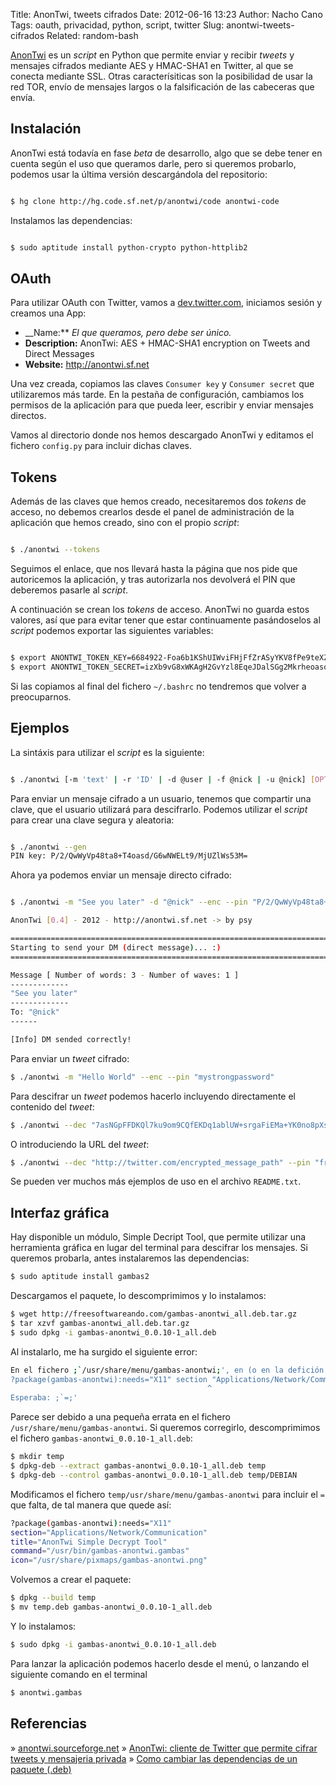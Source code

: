 Title: AnonTwi, tweets cifrados
Date: 2012-06-16 13:23
Author: Nacho Cano
Tags: oauth, privacidad, python, script, twitter
Slug: anontwi-tweets-cifrados
Related: random-bash

[AnonTwi][] es un _script_ en Python que permite enviar y recibir
_tweets_ y mensajes cifrados mediante AES y HMAC-SHA1 en Twitter, al que
se conecta mediante SSL. Otras caracterísiticas son la posibilidad de
usar la red TOR, envío de mensajes largos o la falsificación de las
cabeceras que envía.


Instalación
-----------

AnonTwi está todavía en fase _beta_ de desarrollo, algo que se debe
tener en cuenta según el uso que queramos darle, pero si queremos
probarlo, podemos usar la última versión descargándola del repositorio:

```bash

$ hg clone http://hg.code.sf.net/p/anontwi/code anontwi-code
```

Instalamos las dependencias:

```bash

$ sudo aptitude install python-crypto python-httplib2
```

OAuth
-----

Para utilizar OAuth con Twitter, vamos a [dev.twitter.com][], iniciamos
sesión y creamos una App:

-   __Name:** _El que queramos, pero debe ser único._
-   __Description:__ AnonTwi: AES + HMAC-SHA1 encryption on Tweets and
    Direct Messages
-   __Website:__ <http://anontwi.sf.net>

Una vez creada, copiamos las claves `Consumer key` y `Consumer secret`
que utilizaremos más tarde. En la pestaña de configuración, cambiamos
los permisos de la aplicación para que pueda leer, escribir y enviar
mensajes directos.

Vamos al directorio donde nos hemos descargado AnonTwi y editamos el
fichero `config.py` para incluir dichas claves.

Tokens
------

Además de las claves que hemos creado, necesitaremos dos _tokens_ de
acceso, no debemos crearlos desde el panel de administración de la
aplicación que hemos creado, sino con el propio _script_:

```bash

$ ./anontwi --tokens
```

Seguimos el enlace, que nos llevará hasta la página que nos pide que
autoricemos la aplicación, y tras autorizarla nos devolverá el PIN que
deberemos pasarle al _script_.

A continuación se crean los _tokens_ de acceso. AnonTwi no guarda estos
valores, así que para evitar tener que estar continuamente pasándoselos
al _script_ podemos exportar las siguientes variables:

```bash

$ export ANONTWI_TOKEN_KEY=6684922-Foa6b1KShUIWviFHjFfZrASyYKV8fPe9teXZwWllIE
$ export ANONTWI_TOKEN_SECRET=izXb9vG8xWKAgH2GvYzl8EqeJDalSGg2MkrheoasoI
```

Si las copiamos al final del fichero `~/.bashrc` no tendremos que volver
a preocuparnos.

Ejemplos
--------

La sintáxis para utilizar el _script_ es la siguiente:

```bash

$ ./anontwi [-m 'text' | -r 'ID' | -d @user | -f @nick | -u @nick] [OPTIONS] 'token key' 'token secret'
```

Para enviar un mensaje cifrado a un usuario, tenemos que compartir una
clave, que el usuario utilizará para descifrarlo. Podemos utilizar el
_script_ para crear una clave segura y aleatoria:

```bash

$ ./anontwi --gen
PIN key: P/2/QwWyVp48ta8+T4oasd/G6wNWELt9/MjUZlWs53M=
```

Ahora ya podemos enviar un mensaje directo cifrado:

```bash

$ ./anontwi -m "See you later" -d "@nick" --enc --pin "P/2/QwWyVp48ta8+T4oasd/G6wNWELt9/MjUZlWs53M=" ===========================================================================

AnonTwi [0.4] - 2012 - http://anontwi.sf.net -> by psy

===========================================================================
Starting to send your DM (direct message)... :)
===========================================================================

Message [ Number of words: 3 - Number of waves: 1 ]
-------------
"See you later"
-------------
To: "@nick"
------

[Info] DM sended correctly!
```

Para enviar un _tweet_ cifrado:

```bash
$ ./anontwi -m "Hello World" --enc --pin "mystrongpassword"
```

Para descifrar un _tweet_ podemos hacerlo incluyendo directamente el
contenido del _tweet_:

```bash
$ ./anontwi --dec "7asNGpFFDKQl7ku9om9CQfEKDq1ablUW+srgaFiEMa+YK0no8pXsx8pR" --pin "friend's key"
```

O introduciendo la URL del _tweet_:

```bash
$ ./anontwi --dec "http://twitter.com/encrypted_message_path" --pin "friend's key"
```

Se pueden ver muchos más ejemplos de uso en el archivo `README.txt`.

Interfaz gráfica
----------------

Hay disponible un módulo, Simple Decript Tool, que permite utilizar una
herramienta gráfica en lugar del terminal para descifrar los mensajes.
Si queremos probarla, antes instalaremos las dependencias:

```bash
$ sudo aptitude install gambas2
```

Descargamos el paquete, lo descomprimimos y lo instalamos:

```bash
$ wget http://freesoftwareando.com/gambas-anontwi_all.deb.tar.gz
$ tar xzvf gambas-anontwi_all.deb.tar.gz
$ sudo dpkg -i gambas-anontwi_0.0.10-1_all.deb
```

Al instalarlo, me ha surgido el siguiente error:

```bash
En el fichero ;`/usr/share/menu/gambas-anontwi;', en (o en la defición que termina en) la línea 4:
?package(gambas-anontwi):needs="X11" section "Applications/Network/Communication" title="AnonTwi Simple Decrypt Tool" command="/usr/bin/gambas-anontwi.gambas" icon="/usr/share/pixmaps/gambas-anontwi.png"
                                            ^
Esperaba: ;`=;'
```

Parece ser debido a una pequeña errata en el fichero
`/usr/share/menu/gambas-anontwi`. Si queremos corregirlo, descomprimimos
el fichero `gambas-anontwi_0.0.10-1_all.deb`:

```bash
$ mkdir temp
$ dpkg-deb --extract gambas-anontwi_0.0.10-1_all.deb temp
$ dpkg-deb --control gambas-anontwi_0.0.10-1_all.deb temp/DEBIAN
```

Modificamos el fichero `temp/usr/share/menu/gambas-anontwi` para incluir
el `=` que falta, de tal manera que quede así:

```bash
?package(gambas-anontwi):needs="X11"
section="Applications/Network/Communication"
title="AnonTwi Simple Decrypt Tool"
command="/usr/bin/gambas-anontwi.gambas"
icon="/usr/share/pixmaps/gambas-anontwi.png"
```

Volvemos a crear el paquete:

```bash
$ dpkg --build temp
$ mv temp.deb gambas-anontwi_0.0.10-1_all.deb
```

Y lo instalamos:

```bash
$ sudo dpkg -i gambas-anontwi_0.0.10-1_all.deb
```

Para lanzar la aplicación podemos hacerlo desde el menú, o lanzando el
siguiente comando en el terminal

```bash
$ anontwi.gambas
```

Referencias
-----------

» [anontwi.sourceforge.net][AnonTwi]
» [AnonTwi: cliente de Twitter que permite cifrar tweets y mensajeria
privada][]
» [Como cambiar las dependencias de un paquete (.deb)][]

  [AnonTwi]: http://anontwi.sourceforge.net/
    "AnonTwi"
  [dev.twitter.com]: https://dev.twitter.com
    "dev.twitter.com"
  [AnonTwi: cliente de Twitter que permite cifrar tweets y mensajeria privada]: http://www.kriptopolis.com/anontwi
    "AnonTwi: cliente de Twitter que permite cifrar tweets y mensajeria privada"
  [Como cambiar las dependencias de un paquete (.deb)]: http://inetsurvivalguide.blogspot.com.es/2007/04/como-cambiar-las-dependencias-de-un.html
    "Como cambiar las dependencias de un paquete (.deb)"
